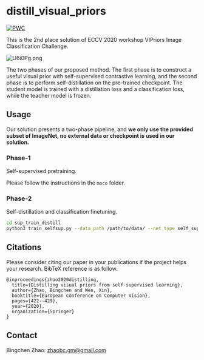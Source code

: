 # distill_visual_priors
[![PWC](https://img.shields.io/endpoint.svg?url=https://paperswithcode.com/badge/distilling-visual-priors-from-self-supervised/object-classification-on-imagenet-vipriors)](https://paperswithcode.com/sota/object-classification-on-imagenet-vipriors?p=distilling-visual-priors-from-self-supervised)

This is the 2nd place solution of ECCV 2020 workshop VIPriors Image Classification Challenge.

![U6i0Pg.png](https://s1.ax1x.com/2020/07/17/U6i0Pg.png)

The two phases of our proposed method. The first phase is to construct a useful visual prior with self-supervised contrastive learning, and the second phase is to perform self-distillation on the pre-trained checkpoint. The student model is trained with a distillation loss and a classification loss, while the teacher model is frozen.	


## Usage

Our solution presents a two-phase pipeline, and **we only use the provided subset of ImageNet, no external data or checkpoint is used in our solution.**

### Phase-1

Self-supervised pretraining.

Please follow the instructions in the `moco` folder.

### Phase-2

Self-distillation and classification finetuning.

```bash
cd sup_train_distill
python3 train_selfsup.py --data_path /path/to/data/ --net_type self_sup_r50 --input-res 448 --pretrained /path/to/unsupervise_pretrained_checkpoint --save_path /path/to/save --batch_size 256 --autoaug --label_smooth
```

## Citations

Please consider citing our paper in your publications if the project helps your research. BibTeX reference is as follow.

```
@inproceedings{zhao2020distilling,
  title={Distilling visual priors from self-supervised learning},
  author={Zhao, Bingchen and Wen, Xin},
  booktitle={European Conference on Computer Vision},
  pages={422--429},
  year={2020},
  organization={Springer}
}
```


## Contact

Bingchen Zhao: zhaobc.gm@gmail.com

